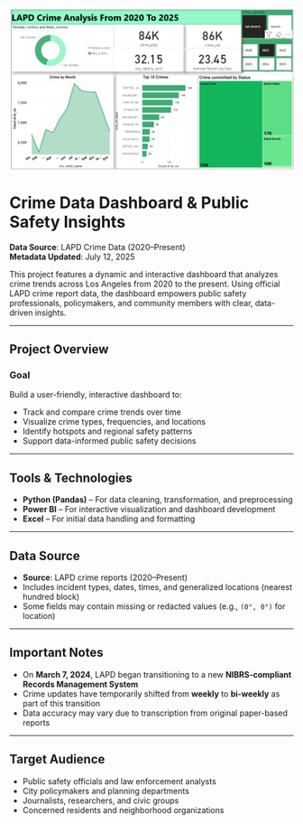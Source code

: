 
![alt image](https://github.com/wolethomas78/Crime_Analysis/blob/e0bce7d834702f4fcebf542df408e815d076dc51/LAPDcrime.png)

# Crime Data Dashboard & Public Safety Insights  
**Data Source**: LAPD Crime Data (2020–Present)  
**Metadata Updated**: July 12, 2025

This project features a dynamic and interactive dashboard that analyzes crime trends across Los Angeles from 2020 to the present. Using official LAPD crime report data, the dashboard empowers public safety professionals, policymakers, and community members with clear, data-driven insights.

---

## Project Overview

### Goal  
Build a user-friendly, interactive dashboard to:

- Track and compare crime trends over time  
- Visualize crime types, frequencies, and locations  
- Identify hotspots and regional safety patterns  
- Support data-informed public safety decisions  

---

## Tools & Technologies

- **Python (Pandas)** – For data cleaning, transformation, and preprocessing  
- **Power BI** – For interactive visualization and dashboard development  
- **Excel** – For initial data handling and formatting  

---

## Data Source

- **Source**: LAPD crime reports (2020–Present)  
- Includes incident types, dates, times, and generalized locations (nearest hundred block)  
- Some fields may contain missing or redacted values (e.g., `(0°, 0°)` for location)  

---

## Important Notes

- On **March 7, 2024**, LAPD began transitioning to a new **NIBRS-compliant Records Management System**  
- Crime updates have temporarily shifted from **weekly** to **bi-weekly** as part of this transition  
- Data accuracy may vary due to transcription from original paper-based reports  

---

## Target Audience

- Public safety officials and law enforcement analysts  
- City policymakers and planning departments  
- Journalists, researchers, and civic groups  
- Concerned residents and neighborhood organizations  
